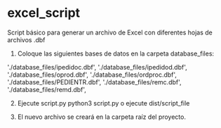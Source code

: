 # excel_script

Script básico para generar un archivo de Excel con diferentes hojas de archivos .dbf

1. Coloque las siguientes bases de datos en la carpeta database_files:

'./database_files/ipedidoc.dbf',
'./database_files/ipedidod.dbf',
'./database_files/oprod.dbf',
'./database_files/ordproc.dbf',
'./database_files/PEDIENTR.dbf',
'./database_files/remc.dbf',
'./database_files/remd.dbf',

2. Ejecute script.py python3 script.py o ejecute dist/script_file
   
4. El nuevo archivo se creará en la carpeta raíz del proyecto.
